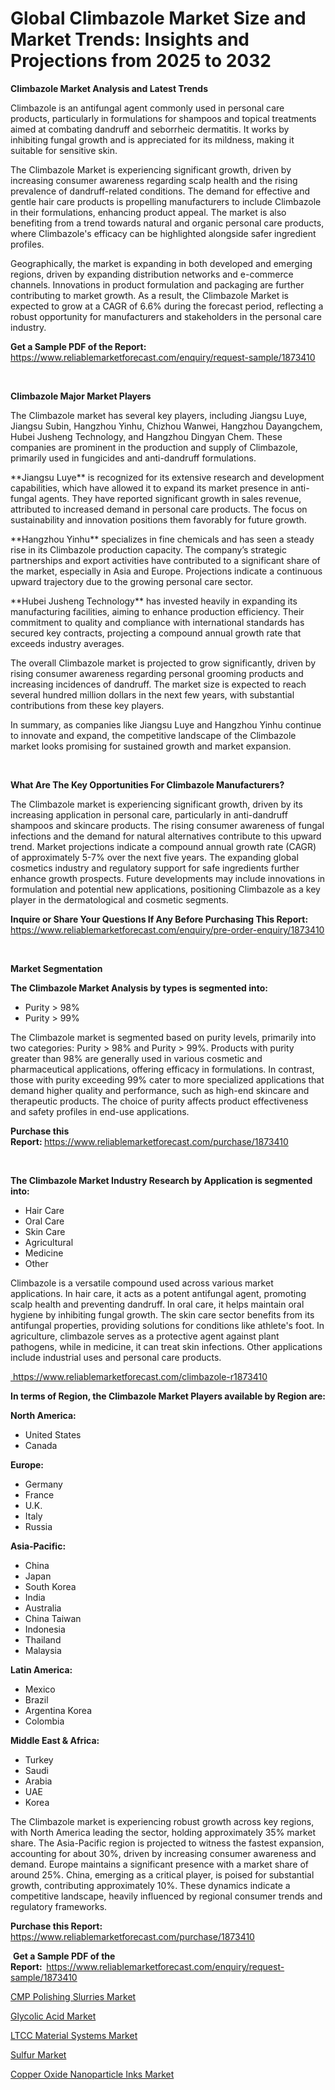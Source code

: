 <p><h1>Global Climbazole Market Size and Market Trends: Insights and Projections from 2025 to 2032</h1></p><p><strong>Climbazole Market Analysis and Latest Trends</strong></p>
<p><p>Climbazole is an antifungal agent commonly used in personal care products, particularly in formulations for shampoos and topical treatments aimed at combating dandruff and seborrheic dermatitis. It works by inhibiting fungal growth and is appreciated for its mildness, making it suitable for sensitive skin.</p><p>The Climbazole Market is experiencing significant growth, driven by increasing consumer awareness regarding scalp health and the rising prevalence of dandruff-related conditions. The demand for effective and gentle hair care products is propelling manufacturers to include Climbazole in their formulations, enhancing product appeal. The market is also benefiting from a trend towards natural and organic personal care products, where Climbazole's efficacy can be highlighted alongside safer ingredient profiles.</p><p>Geographically, the market is expanding in both developed and emerging regions, driven by expanding distribution networks and e-commerce channels. Innovations in product formulation and packaging are further contributing to market growth. As a result, the Climbazole Market is expected to grow at a CAGR of 6.6% during the forecast period, reflecting a robust opportunity for manufacturers and stakeholders in the personal care industry.</p></p>
<p><strong>Get a Sample PDF of the Report:&nbsp;</strong> <a href="https://www.reliablemarketforecast.com/enquiry/request-sample/1873410?utm_campaign=1875&utm_medium=2&utm_source=Github&utm_content=ia&utm_term=30012025&utm_id=climbazole">https://www.reliablemarketforecast.com/enquiry/request-sample/1873410</a></p>
<p>&nbsp;</p>
<p><strong>Climbazole Major Market Players</strong></p>
<p><p>The Climbazole market has several key players, including Jiangsu Luye, Jiangsu Subin, Hangzhou Yinhu, Chizhou Wanwei, Hangzhou Dayangchem, Hubei Jusheng Technology, and Hangzhou Dingyan Chem. These companies are prominent in the production and supply of Climbazole, primarily used in fungicides and anti-dandruff formulations.</p><p>**Jiangsu Luye** is recognized for its extensive research and development capabilities, which have allowed it to expand its market presence in anti-fungal agents. They have reported significant growth in sales revenue, attributed to increased demand in personal care products. The focus on sustainability and innovation positions them favorably for future growth.</p><p>**Hangzhou Yinhu** specializes in fine chemicals and has seen a steady rise in its Climbazole production capacity. The company’s strategic partnerships and export activities have contributed to a significant share of the market, especially in Asia and Europe. Projections indicate a continuous upward trajectory due to the growing personal care sector.</p><p>**Hubei Jusheng Technology** has invested heavily in expanding its manufacturing facilities, aiming to enhance production efficiency. Their commitment to quality and compliance with international standards has secured key contracts, projecting a compound annual growth rate that exceeds industry averages.</p><p>The overall Climbazole market is projected to grow significantly, driven by rising consumer awareness regarding personal grooming products and increasing incidences of dandruff. The market size is expected to reach several hundred million dollars in the next few years, with substantial contributions from these key players.</p><p>In summary, as companies like Jiangsu Luye and Hangzhou Yinhu continue to innovate and expand, the competitive landscape of the Climbazole market looks promising for sustained growth and market expansion.</p></p>
<p>&nbsp;</p>
<p><strong>What Are The Key Opportunities For Climbazole Manufacturers?</strong></p>
<p><p>The Climbazole market is experiencing significant growth, driven by its increasing application in personal care, particularly in anti-dandruff shampoos and skincare products. The rising consumer awareness of fungal infections and the demand for natural alternatives contribute to this upward trend. Market projections indicate a compound annual growth rate (CAGR) of approximately 5-7% over the next five years. The expanding global cosmetics industry and regulatory support for safe ingredients further enhance growth prospects. Future developments may include innovations in formulation and potential new applications, positioning Climbazole as a key player in the dermatological and cosmetic segments.</p></p>
<p><strong>Inquire or Share Your Questions If Any Before Purchasing This Report:</strong> <a href="https://www.reliablemarketforecast.com/enquiry/pre-order-enquiry/1873410?utm_campaign=1875&utm_medium=2&utm_source=Github&utm_content=ia&utm_term=30012025&utm_id=climbazole">https://www.reliablemarketforecast.com/enquiry/pre-order-enquiry/1873410</a></p>
<p>&nbsp;</p>
<p><strong>Market Segmentation</strong></p>
<p><strong>The Climbazole Market Analysis by types is segmented into:</strong></p>
<p><ul><li>Purity > 98%</li><li>Purity > 99%</li></ul></p>
<p><p>The Climbazole market is segmented based on purity levels, primarily into two categories: Purity > 98% and Purity > 99%. Products with purity greater than 98% are generally used in various cosmetic and pharmaceutical applications, offering efficacy in formulations. In contrast, those with purity exceeding 99% cater to more specialized applications that demand higher quality and performance, such as high-end skincare and therapeutic products. The choice of purity affects product effectiveness and safety profiles in end-use applications.</p></p>
<p><strong>Purchase this Report:&nbsp;</strong><a href="https://www.reliablemarketforecast.com/purchase/1873410?utm_campaign=1875&utm_medium=2&utm_source=Github&utm_content=ia&utm_term=30012025&utm_id=climbazole">https://www.reliablemarketforecast.com/purchase/1873410</a></p>
<p>&nbsp;</p>
<p><strong>The Climbazole Market Industry Research by Application is segmented into:</strong></p>
<p><ul><li>Hair Care</li><li>Oral Care</li><li>Skin Care</li><li>Agricultural</li><li>Medicine</li><li>Other</li></ul></p>
<p><p>Climbazole is a versatile compound used across various market applications. In hair care, it acts as a potent antifungal agent, promoting scalp health and preventing dandruff. In oral care, it helps maintain oral hygiene by inhibiting fungal growth. The skin care sector benefits from its antifungal properties, providing solutions for conditions like athlete's foot. In agriculture, climbazole serves as a protective agent against plant pathogens, while in medicine, it can treat skin infections. Other applications include industrial uses and personal care products.</p></p>
<p><a href="https://www.reliablemarketforecast.com/climbazole-r1873410?utm_campaign=1875&utm_medium=2&utm_source=Github&utm_content=ia&utm_term=30012025&utm_id=climbazole">&nbsp;https://www.reliablemarketforecast.com/climbazole-r1873410</a></p>
<p><strong>In terms of Region, the Climbazole Market Players available by Region are:</strong></p>
<p>
    <p> <strong> North America: </strong>
        <ul>
            <li>United States</li>
            <li>Canada</li>
        </ul>
        </p> 
    <p> <strong> Europe: </strong>
        <ul>
            <li>Germany</li>
            <li>France</li>
            <li>U.K.</li>
            <li>Italy</li>
            <li>Russia</li>
        </ul>
        </p> 
    <p> <strong> Asia-Pacific: </strong>
        <ul>
            <li>China</li>
            <li>Japan</li>
            <li>South Korea</li>
            <li>India</li>
            <li>Australia</li>
            <li>China Taiwan</li>
            <li>Indonesia</li>
            <li>Thailand</li>
            <li>Malaysia</li>
        </ul>
        </p> 
    <p> <strong> Latin America: </strong>
        <ul>
            <li>Mexico</li>
            <li>Brazil</li>
            <li>Argentina Korea</li>
            <li>Colombia</li>
        </ul>
        </p> 
    <p> <strong> Middle East & Africa: </strong>
        <ul>
            <li>Turkey</li>
            <li>Saudi</li>
            <li>Arabia</li>
            <li>UAE</li>
            <li>Korea</li>
        </ul>
    </p>
    </p>
<p><p>The Climbazole market is experiencing robust growth across key regions, with North America leading the sector, holding approximately 35% market share. The Asia-Pacific region is projected to witness the fastest expansion, accounting for about 30%, driven by increasing consumer awareness and demand. Europe maintains a significant presence with a market share of around 25%. China, emerging as a critical player, is poised for substantial growth, contributing approximately 10%. These dynamics indicate a competitive landscape, heavily influenced by regional consumer trends and regulatory frameworks.</p></p>
<p><strong>Purchase this Report: </strong><a href="https://www.reliablemarketforecast.com/purchase/1873410?utm_campaign=1875&utm_medium=2&utm_source=Github&utm_content=ia&utm_term=30012025&utm_id=climbazole">https://www.reliablemarketforecast.com/purchase/1873410</a></p>
<p>&nbsp;<strong>Get a Sample PDF of the Report:&nbsp;&nbsp;</strong><a href="https://www.reliablemarketforecast.com/enquiry/request-sample/1873410?utm_campaign=1875&utm_medium=2&utm_source=Github&utm_content=ia&utm_term=30012025&utm_id=climbazole">https://www.reliablemarketforecast.com/enquiry/request-sample/1873410</a></p>
<p><strong></strong></p>
<p><p><a href="https://www.linkedin.com/pulse/cmp-polishing-slurries-market-trends-2025-2032-analysis-report-sysqe?utm_campaign=1875&utm_medium=2&utm_source=Github&utm_content=ia&utm_term=30012025&utm_id=climbazole">CMP Polishing Slurries Market</a></p><p><a href="https://github.com/manesros8/Market-Research-Report-List-1/blob/main/glycolic-acid-market.md?utm_campaign=1875&utm_medium=2&utm_source=Github&utm_content=ia&utm_term=30012025&utm_id=climbazole">Glycolic Acid Market</a></p><p><a href="https://www.linkedin.com/pulse/global-ltcc-material-systems-market-research-2025-2032-l5sse?utm_campaign=1875&utm_medium=2&utm_source=Github&utm_content=ia&utm_term=30012025&utm_id=climbazole">LTCC Material Systems Market</a></p><p><a href="https://github.com/jamastodola515/Market-Research-Report-List-1/blob/main/sulfur-market.md?utm_campaign=1875&utm_medium=2&utm_source=Github&utm_content=ia&utm_term=30012025&utm_id=climbazole">Sulfur Market</a></p><p><a href="https://www.linkedin.com/pulse/future-copper-oxide-nanoparticle-inks-market-size-trends-growth-ilsqe?utm_campaign=1875&utm_medium=2&utm_source=Github&utm_content=ia&utm_term=30012025&utm_id=climbazole">Copper Oxide Nanoparticle Inks Market</a></p></p>
